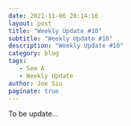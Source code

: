 ```yaml
---
date: 2021-11-06 20:14:16
layout: post
title: "Weekly Update #10"
subtitle: "Weekly Update #10"
description: "Weekly Update #10"
category: blog
tags:
   - Sem A
   - Weekly Update
author: Joe Siu
paginate: true
---
```

To be update...
